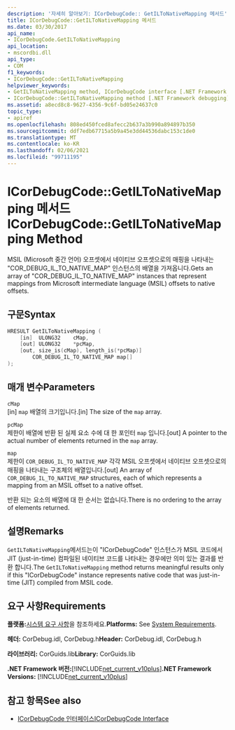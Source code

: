 ```yaml
---
description: '자세히 알아보기: ICorDebugCode:: GetILToNativeMapping 메서드'
title: ICorDebugCode::GetILToNativeMapping 메서드
ms.date: 03/30/2017
api_name:
- ICorDebugCode.GetILToNativeMapping
api_location:
- mscordbi.dll
api_type:
- COM
f1_keywords:
- ICorDebugCode::GetILToNativeMapping
helpviewer_keywords:
- GetILToNativeMapping method, ICorDebugCode interface [.NET Framework debugging]
- ICorDebugCode::GetILToNativeMapping method [.NET Framework debugging]
ms.assetid: a8ecd8c8-9627-4356-9c6f-bd05e24637c0
topic_type:
- apiref
ms.openlocfilehash: 808ed450fced8afecc2b637a3b990a894897b350
ms.sourcegitcommit: ddf7edb67715a5b9a45e3dd44536dabc153c1de0
ms.translationtype: MT
ms.contentlocale: ko-KR
ms.lasthandoff: 02/06/2021
ms.locfileid: "99711195"
---
```

# <a name="icordebugcodegetiltonativemapping-method"></a><span data-ttu-id="ea7af-103">ICorDebugCode::GetILToNativeMapping 메서드</span><span class="sxs-lookup"><span data-stu-id="ea7af-103">ICorDebugCode::GetILToNativeMapping Method</span></span>

<span data-ttu-id="ea7af-104">MSIL (Microsoft 중간 언어) 오프셋에서 네이티브 오프셋으로의 매핑을 나타내는 "COR_DEBUG_IL_TO_NATIVE_MAP" 인스턴스의 배열을 가져옵니다.</span><span class="sxs-lookup"><span data-stu-id="ea7af-104">Gets an array of "COR_DEBUG_IL_TO_NATIVE_MAP" instances that represent mappings from Microsoft intermediate language (MSIL) offsets to native offsets.</span></span>  
  
## <a name="syntax"></a><span data-ttu-id="ea7af-105">구문</span><span class="sxs-lookup"><span data-stu-id="ea7af-105">Syntax</span></span>  
  
```cpp  
HRESULT GetILToNativeMapping (  
    [in]  ULONG32    cMap,  
    [out] ULONG32    *pcMap,  
    [out, size_is(cMap), length_is(*pcMap)]  
        COR_DEBUG_IL_TO_NATIVE_MAP map[]  
);  
```  
  
## <a name="parameters"></a><span data-ttu-id="ea7af-106">매개 변수</span><span class="sxs-lookup"><span data-stu-id="ea7af-106">Parameters</span></span>  

 `cMap`  
 <span data-ttu-id="ea7af-107">[in] `map` 배열의 크기입니다.</span><span class="sxs-lookup"><span data-stu-id="ea7af-107">[in] The size of the `map` array.</span></span>  
  
 `pcMap`  
 <span data-ttu-id="ea7af-108">제한이 배열에 반환 된 실제 요소 수에 대 한 포인터 `map` 입니다.</span><span class="sxs-lookup"><span data-stu-id="ea7af-108">[out] A pointer to the actual number of elements returned in the `map` array.</span></span>  
  
 `map`  
 <span data-ttu-id="ea7af-109">제한이 `COR_DEBUG_IL_TO_NATIVE_MAP` 각각 MSIL 오프셋에서 네이티브 오프셋으로의 매핑을 나타내는 구조체의 배열입니다.</span><span class="sxs-lookup"><span data-stu-id="ea7af-109">[out] An array of `COR_DEBUG_IL_TO_NATIVE_MAP` structures, each of which represents a mapping from an MSIL offset to a native offset.</span></span>  
  
 <span data-ttu-id="ea7af-110">반환 되는 요소의 배열에 대 한 순서는 없습니다.</span><span class="sxs-lookup"><span data-stu-id="ea7af-110">There is no ordering to the array of elements returned.</span></span>  
  
## <a name="remarks"></a><span data-ttu-id="ea7af-111">설명</span><span class="sxs-lookup"><span data-stu-id="ea7af-111">Remarks</span></span>  

 <span data-ttu-id="ea7af-112">`GetILToNativeMapping`메서드는이 "ICorDebugCode" 인스턴스가 MSIL 코드에서 JIT (just-in-time) 컴파일된 네이티브 코드를 나타내는 경우에만 의미 있는 결과를 반환 합니다.</span><span class="sxs-lookup"><span data-stu-id="ea7af-112">The `GetILToNativeMapping` method returns meaningful results only if this "ICorDebugCode" instance represents native code that was just-in-time (JIT) compiled from MSIL code.</span></span>  
  
## <a name="requirements"></a><span data-ttu-id="ea7af-113">요구 사항</span><span class="sxs-lookup"><span data-stu-id="ea7af-113">Requirements</span></span>  

 <span data-ttu-id="ea7af-114">**플랫폼:**[시스템 요구 사항](../../get-started/system-requirements.md)을 참조하세요.</span><span class="sxs-lookup"><span data-stu-id="ea7af-114">**Platforms:** See [System Requirements](../../get-started/system-requirements.md).</span></span>  
  
 <span data-ttu-id="ea7af-115">**헤더:** CorDebug.idl, CorDebug.h</span><span class="sxs-lookup"><span data-stu-id="ea7af-115">**Header:** CorDebug.idl, CorDebug.h</span></span>  
  
 <span data-ttu-id="ea7af-116">**라이브러리:** CorGuids.lib</span><span class="sxs-lookup"><span data-stu-id="ea7af-116">**Library:** CorGuids.lib</span></span>  
  
 <span data-ttu-id="ea7af-117">**.NET Framework 버전:**[!INCLUDE[net_current_v10plus](../../../../includes/net-current-v10plus-md.md)]</span><span class="sxs-lookup"><span data-stu-id="ea7af-117">**.NET Framework Versions:** [!INCLUDE[net_current_v10plus](../../../../includes/net-current-v10plus-md.md)]</span></span>  
  
## <a name="see-also"></a><span data-ttu-id="ea7af-118">참고 항목</span><span class="sxs-lookup"><span data-stu-id="ea7af-118">See also</span></span>

- [<span data-ttu-id="ea7af-119">ICorDebugCode 인터페이스</span><span class="sxs-lookup"><span data-stu-id="ea7af-119">ICorDebugCode Interface</span></span>](icordebugcode-interface1.md)
